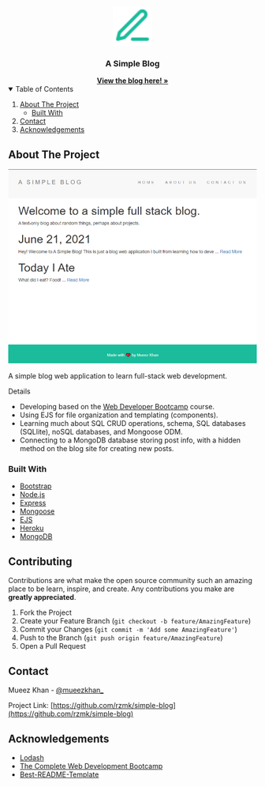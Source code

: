 <!-- PROJECT LOGO -->
<br />
<div align="center">
  <a href="https://github.com/rzmk/simple-blog">
    <img src="public/img/pencil.svg" alt="Pencil" width="80" height="80">
  </a>

  <h3 align="center">A Simple Blog</h3>
  <div align="center">
    <a href="https://rutgers-esports-mailing-list.herokuapp.com/"><strong>View the blog here! »</strong></a>
    <br />
  </div>
</div>



<!-- TABLE OF CONTENTS -->
<details open="open">
  <summary>Table of Contents</summary>
  <ol>
    <li>
      <a href="#about-the-project">About The Project</a>
      <ul>
        <li><a href="#built-with">Built With</a></li>
      </ul>
    </li>
    <li><a href="#contact">Contact</a></li>
    <li><a href="#acknowledgements">Acknowledgements</a></li>
  </ol>
</details>



<!-- ABOUT THE PROJECT -->
## About The Project

<div align="center">
  <img src="public/img/screenshot.png" alt="Screenshot">
</div>

A simple blog web application to learn full-stack web development.

Details
* Developing based on the [Web Developer Bootcamp](https://www.udemy.com/share/1013gG/) course.
* Using EJS for file organization and templating (components).
* Learning much about SQL CRUD operations, schema, SQL databases (SQLlite), noSQL databases, and Mongoose ODM.
* Connecting to a MongoDB database storing post info, with a hidden method on the blog site for creating new posts.

### Built With

* [Bootstrap](https://getbootstrap.com)
* [Node.js](https://nodejs.org)
* [Express](https://expressjs.com)
* [Mongoose](https://mongoosejs.com/)
* [EJS](https://ejs.co/)
* [Heroku](https://www.heroku.com/)
* [MongoDB](https://www.mongodb.com/)



<!-- CONTRIBUTING -->
## Contributing

Contributions are what make the open source community such an amazing place to be learn, inspire, and create. Any contributions you make are **greatly appreciated**.

1. Fork the Project
2. Create your Feature Branch (`git checkout -b feature/AmazingFeature`)
3. Commit your Changes (`git commit -m 'Add some AmazingFeature'`)
4. Push to the Branch (`git push origin feature/AmazingFeature`)
5. Open a Pull Request


<!-- CONTACT -->
## Contact

Mueez Khan - [@mueezkhan_](https://twitter.com/mueezkhan_)

Project Link: [https://github.com/rzmk/simple-blog](https://github.com/rzmk/simple-blog)



<!-- ACKNOWLEDGEMENTS -->
## Acknowledgements
* [Lodash](https://lodash.com/)
* [The Complete Web Development Bootcamp](https://www.udemy.com/share/1013gG/)
* [Best-README-Template](https://github.com/othneildrew/Best-README-Template)


